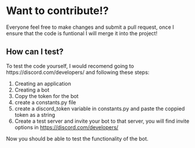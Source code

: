 <h1>Want to contribute!?</h1>
Everyone feel free to make changes and submit a pull request, once I ensure that the code is funtional I will merge it into the project!

<h2>How can I test?</h2>
To test the code yourself, I would recomend going to https://discord.com/developers/ and following these steps:

1. Creating an application
2. Creating a bot
3. Copy the token for the bot
4. create a constants.py file
5. create a discord_token variable in constants.py and paste the coppied token as a string
6. Create a test server and invite your bot to that server, you will find invite options in https://discord.com/developers/

Now you should be able to test the functionality of the bot.
